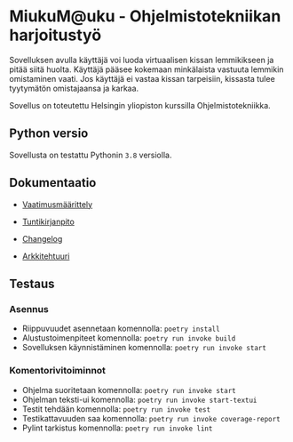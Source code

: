 
# MiukuM@uku - Ohjelmistotekniikan harjoitustyö
Sovelluksen avulla käyttäjä voi luoda virtuaalisen kissan lemmikikseen ja pitää siitä huolta. Käyttäjä pääsee kokemaan minkälaista vastuuta lemmikin omistaminen vaati. Jos käyttäjä ei vastaa kissan tarpeisiin, kissasta tulee tyytymätön omistajaansa ja karkaa.

Sovellus on toteutettu Helsingin yliopiston kurssilla Ohjelmistotekniikka. 
## Python versio
Sovellusta on testattu Pythonin `3.8` versiolla.

## Dokumentaatio
- [Vaatimusmäärittely](./dokumentaatio/vaatimusmaarittely.md)

- [Tuntikirjanpito](./dokumentaatio/tuntikirjanpito.md)

- [Changelog](./dokumentaatio/changelog.md)

- [Arkkitehtuuri](./dokumentaatio/arkkitehtuuri.md)

## Testaus
### Asennus
- Riippuvuudet asennetaan komennolla: `poetry install`
- Alustustoimenpiteet komennolla: `poetry run invoke build`
- Sovelluksen käynnistäminen komennolla: `poetry run invoke start`

### Komentorivitoiminnot
- Ohjelma suoritetaan komennolla: `poetry run invoke start`
- Ohjelman teksti-ui komennolla: `poetry run invoke start-textui`
- Testit tehdään komennolla: `poetry run invoke test`
- Testikattavuuden saa komennolla: `poetry run invoke coverage-report`
- Pylint tarkistus komennolla: `poetry run invoke lint`
